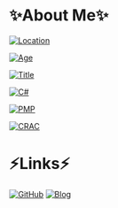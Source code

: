 <!--
**sduo/sduo** is a ✨ _special_ ✨ repository because its `README.md` (this file) appears on your GitHub profile.

Here are some ideas to get you started:

- 🔭 I’m currently working on ...
- 🌱 I’m currently learning ...
- 👯 I’m looking to collaborate on ...
- 🤔 I’m looking for help with ...
- 💬 Ask me about ...
- 📫 How to reach me: ...
- 😄 Pronouns: ...
- ⚡ Fun fact: ...
-->
# ✨About Me✨

[![Location](https://img.shields.io/badge/Location-CHANGSHA%20%C2%B7%20HUNAN-FE7D37?style=for-the-badge)](javascript:;)

[![Age](https://img.shields.io/badge/Age-35+-DFB317?style=for-the-badge)](javascript:;)

[![Title](https://img.shields.io/badge/Title-Software%20Architect%20%C2%B7%2010Y-FF69B4?style=for-the-badge)](javascript:;)

[![C#](https://img.shields.io/badge/.Net-C%23-8A2BE2?style=for-the-badge)](javascript:;)

[![PMP](https://img.shields.io/badge/PMP-%233497391-05BFE0?style=for-the-badge)](javascript:;)

[![CRAC](https://img.shields.io/badge/CRAC-BI7CYM-146CF3?style=for-the-badge)](javascript:;)


# ⚡Links⚡

[![GitHub](https://img.shields.io/github/stars/sduo?color=007EC6&label=Github&style=for-the-badge)](https://github.com/sduo/)
[![Blog](https://img.shields.io/badge/Blog-%E4%B8%B7%E8%96%84%E8%8D%B7%E5%B7%A5%E5%9D%8A%E4%B8%B7-44CC11?style=for-the-badge)](https://www.yuque.com/sduo/blog/)
